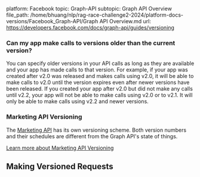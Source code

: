 platform: Facebook
topic: Graph-API
subtopic: Graph API Overview
file_path: /home/bhuang/nlp/rag-race-challenge2-2024/platform-docs-versions/Facebook_Graph-API/Graph API Overview.md
url: https://developers.facebook.com/docs/graph-api/guides/versioning

### Can my app make calls to versions older than the current version?

You can specify older versions in your API calls as long as they are available and your app has made calls to that version. For example, if your app was created after v2.0 was released and makes calls using v2.0, it will be able to make calls to v2.0 until the version expires even after newer versions have been released. If you created your app after v2.0 but did not make any calls until v2.2, your app will not be able to make calls using v2.0 or to v2.1. It will only be able to make calls using v2.2 and newer versions.

### Marketing API Versioning

The [Marketing API](https://developers.facebook.com/docs/marketing-apis) has its own versioning scheme. Both version numbers and their schedules are different from the Graph API's state of things.

[Learn more about Marketing API Versioning](https://developers.facebook.com/docs/marketing-api/versions)

## Making Versioned Requests